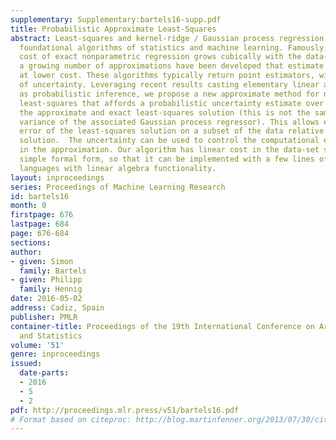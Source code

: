 ```yaml
---
supplementary: Supplementary:bartels16-supp.pdf
title: Probabilistic Approximate Least-Squares
abstract: Least-squares and kernel-ridge / Gaussian process regression are among the
  foundational algorithms of statistics and machine learning. Famously, the worst-case
  cost of exact nonparametric regression grows cubically with the data-set size; but
  a growing number of approximations have been developed that estimate good solutions
  at lower cost. These algorithms typically return point estimators, without measures
  of uncertainty. Leveraging recent results casting elementary linear algebra operations
  as probabilistic inference, we propose a new approximate method for nonparametric
  least-squares that affords a probabilistic uncertainty estimate over the error between
  the approximate and exact least-squares solution (this is not the same as the posterior
  variance of the associated Gaussian process regressor). This allows estimating the
  error of the least-squares solution on a subset of the data relative to the full-data
  solution.  The uncertainty can be used to control the computational effort invested
  in the approximation. Our algorithm has linear cost in the data-set size, and a
  simple formal form, so that it can be implemented with a few lines of code in programming
  languages with linear algebra functionality.
layout: inproceedings
series: Proceedings of Machine Learning Research
id: bartels16
month: 0
firstpage: 676
lastpage: 684
page: 676-684
sections: 
author:
- given: Simon
  family: Bartels
- given: Philipp
  family: Hennig
date: 2016-05-02
address: Cadiz, Spain
publisher: PMLR
container-title: Proceedings of the 19th International Conference on Artificial Intelligence
  and Statistics
volume: '51'
genre: inproceedings
issued:
  date-parts:
  - 2016
  - 5
  - 2
pdf: http://proceedings.mlr.press/v51/bartels16.pdf
# Format based on citeproc: http://blog.martinfenner.org/2013/07/30/citeproc-yaml-for-bibliographies/
---
```

